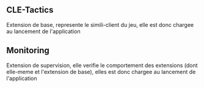 ## CLE-Tactics

Extension de base, represente le simili-client du jeu, elle est donc chargee au lancement de l'application

## Monitoring

Extension de supervision, elle verifie le comportement des extensions (dont elle-meme et l'extension de base), elles est donc chargee au lancement de l'application
